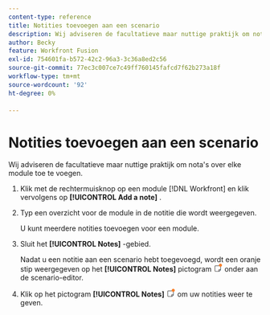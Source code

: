 ```yaml
---
content-type: reference
title: Notities toevoegen aan een scenario
description: Wij adviseren de facultatieve maar nuttige praktijk om nota's over elke module toe te voegen.
author: Becky
feature: Workfront Fusion
exl-id: 754601fa-b572-42c2-96a3-3c36a8ed2c56
source-git-commit: 77ec3c007ce7c49ff760145fafcd7f62b273a18f
workflow-type: tm+mt
source-wordcount: '92'
ht-degree: 0%

---
```


# Notities toevoegen aan een scenario

Wij adviseren de facultatieve maar nuttige praktijk om nota&#39;s over elke module toe te voegen.

1. Klik met de rechtermuisknop op een module [!DNL Workfront] en klik vervolgens op **[!UICONTROL Add a note]** .
1. Typ een overzicht voor de module in de notitie die wordt weergegeven.

   U kunt meerdere notities toevoegen voor een module.

1. Sluit het **[!UICONTROL Notes]** -gebied.

   Nadat u een notitie aan een scenario hebt toegevoegd, wordt een oranje stip weergegeven op het **[!UICONTROL Notes]** pictogram ![](assets/notes-icon-w-dot.png) onder aan de scenario-editor.

1. Klik op het pictogram **[!UICONTROL Notes]** ![](assets/notes-icon-w-dot.png) om uw notities weer te geven.
